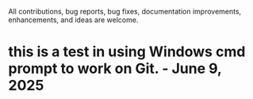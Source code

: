 
All contributions, bug reports, bug fixes, documentation improvements, enhancements, and ideas are welcome.


# this is a test in using Windows cmd prompt to work on Git. - June 9, 2025
